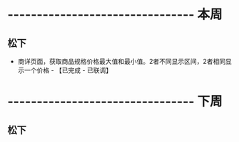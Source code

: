 # -------------------------------- 本周

## 松下
* 商详页面，获取商品规格价格最大值和最小值。2者不同显示区间，2者相同显示一个价格 - 【已完成 - 已联调】

# -------------------------------- 下周

## 松下
